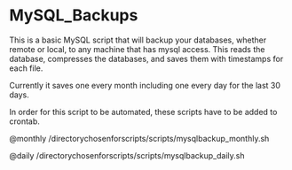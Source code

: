 # MySQL_Backups

This is a basic MySQL script that will backup your databases, whether remote or local, to any machine that has mysql access.
This reads the database, compresses the databases, and saves them with timestamps for each file.

Currently it saves one every month including one every day for the last 30 days.

In order for this script to be automated, these scripts have to be added to crontab.

@monthly /directorychosenforscripts/scripts/mysqlbackup_monthly.sh

@daily /directorychosenforscripts/scripts/mysqlbackup_daily.sh
